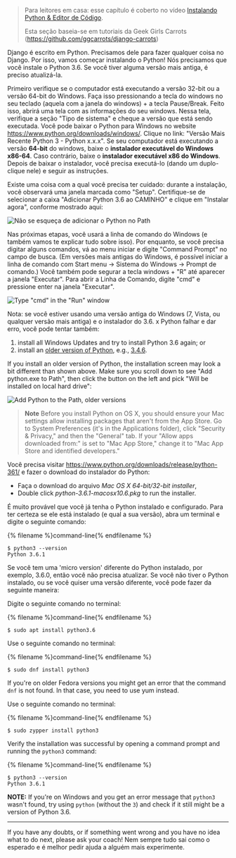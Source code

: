 > Para leitores em casa: esse capítulo é coberto no vídeo [Instalando Python & Editor de Código](https://www.youtube.com/watch?v=pVTaqzKZCdA).
> 
> Esta seção baseia-se em tutoriais da Geek Girls Carrots (https://github.com/ggcarrots/django-carrots)

Django é escrito em Python. Precisamos dele para fazer qualquer coisa no Django. Por isso, vamos começar instalando o Python! Nós precisamos que você instale o Python 3.6. Se você tiver alguma versão mais antiga, é preciso atualizá-la.

<!--sec data-title="Install Python: Windows" data-id="python_windows" data-collapse=true ces-->

Primeiro verifique se o computador está executando a versão 32-bit ou a versão 64-bit do Windows. Faça isso pressionando a tecla do windows no seu teclado (aquela com a janela do windows) + a tecla Pause/Break. Feito isso, abrirá uma tela com as informações do seu windows. Nessa tela, verifique a seção "Tipo de sistema" e cheque a versão que está sendo executada. Você pode baixar o Python para Windows no website https://www.python.org/downloads/windows/. Clique no link: "Versão Mais Recente Python 3 - Python x.x.x". Se seu computador está executando a versão **64-bit** do windows, baixe o **instalador executável do Windows x86-64**. Caso contrário, baixe o **instalador executável x86 do Windows**. Depois de baixar o instalador, você precisa executá-lo (dando um duplo-clique nele) e seguir as instruções.

Existe uma coisa com a qual você precisa ter cuidado: durante a instalação, você observará uma janela marcada como "Setup". Certifique-se de selecionar a caixa "Adicionar Python 3.6 ao CAMINHO" e clique em "Instalar agora", conforme mostrado aqui:

![Não se esqueça de adicionar o Python no Path](../python_installation/images/python-installation-options.png)

Nas próximas etapas, você usará a linha de comando do Windows (e também vamos te explicar tudo sobre isso). Por enquanto, se você precisa digitar alguns comandos, vá ao menu iniciar e digite "Command Prompt" no campo de busca. (Em versões mais antigas do Windows, é possível iniciar a linha de comando com Start menu → Sistema do Windows → Prompt de comando.) Você também pode segurar a tecla windows + "R" até aparecer a janela "Executar". Para abrir a Linha de Comando, digite "cmd" e pressione enter na janela "Executar".

![Type "cmd" in the "Run" window](../python_installation/images/windows-plus-r.png)

Nota: se você estiver usando uma versão antiga do Windows (7, Vista, ou qualquer versão mais antiga) e o instalador do 3.6. x Python falhar e dar erro, você pode tentar também:

1. install all Windows Updates and try to install Python 3.6 again; or
2. install an [older version of Python](https://www.python.org/downloads/windows/), e.g., [3.4.6](https://www.python.org/downloads/release/python-346/).

If you install an older version of Python, the installation screen may look a bit different than shown above. Make sure you scroll down to see "Add python.exe to Path", then click the button on the left and pick "Will be installed on local hard drive":

![Add Python to the Path, older versions](../python_installation/images/add_python_to_windows_path.png)

<!--endsec-->

<!--sec data-title="Install Python: OS X" data-id="python_OSX"
data-collapse=true ces-->

> **Note** Before you install Python on OS X, you should ensure your Mac settings allow installing packages that aren't from the App Store. Go to System Preferences (it's in the Applications folder), click "Security & Privacy," and then the "General" tab. If your "Allow apps downloaded from:" is set to "Mac App Store," change it to "Mac App Store and identified developers."

Você precisa visitar https://www.python.org/downloads/release/python-361/ e fazer o download do instalador do Python:

* Faça o download do arquivo *Mac OS X 64-bit/32-bit installer*,
* Double click *python-3.6.1-macosx10.6.pkg* to run the installer.

<!--endsec-->

<!--sec data-title="Install Python: Linux" data-id="python_linux"
data-collapse=true ces-->

É muito provável que você já tenha o Python instalado e configurado. Para ter certeza se ele está instalado (e qual a sua versão), abra um terminal e digite o seguinte comando:

{% filename %}command-line{% endfilename %}

    $ python3 --version
    Python 3.6.1
    

Se você tem uma 'micro version' diferente do Python instalado, por exemplo, 3.6.0, então você não precisa atualizar. Se você não tiver o Python instalado, ou se você quiser uma versão diferente, você pode fazer da seguinte maneira:

<!--endsec-->

<!--sec data-title="Install Python: Debian or Ubuntu" data-id="python_debian" data-collapse=true ces-->

Digite o seguinte comando no terminal:

{% filename %}command-line{% endfilename %}

    $ sudo apt install python3.6
    

<!--endsec-->

<!--sec data-title="Install Python: Fedora" data-id="python_fedora"
data-collapse=true ces-->

Use o seguinte comando no terminal:

{% filename %}command-line{% endfilename %}

    $ sudo dnf install python3
    

If you're on older Fedora versions you might get an error that the command `dnf` is not found. In that case, you need to use yum instead.

<!--endsec-->

<!--sec data-title="Install Python: openSUSE" data-id="python_openSUSE"
data-collapse=true ces-->

Use o seguinte comando no terminal:

{% filename %}command-line{% endfilename %}

    $ sudo zypper install python3
    

<!--endsec-->

Verify the installation was successful by opening a command prompt and running the `python3` command:

{% filename %}command-line{% endfilename %}

    $ python3 --version
    Python 3.6.1
    

**NOTE:** If you're on Windows and you get an error message that `python3` wasn't found, try using `python` (without the `3`) and check if it still might be a version of Python 3.6.

* * *

If you have any doubts, or if something went wrong and you have no idea what to do next, please ask your coach! Nem sempre tudo sai como o esperado e é melhor pedir ajuda a alguém mais experimente.